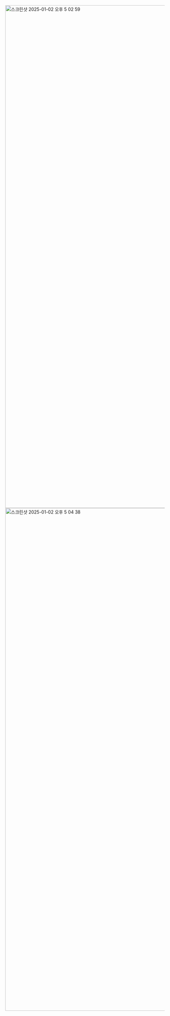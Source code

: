 
<img width="1582" alt="스크린샷 2025-01-02 오후 5 02 59" src="https://github.com/user-attachments/assets/4000a456-b6d9-46bf-bd7f-ec235845cca4" />

<img width="1582" alt="스크린샷 2025-01-02 오후 5 04 38" src="https://github.com/user-attachments/assets/d54f372e-9388-4ca1-8879-b73fa9db2c97" />

